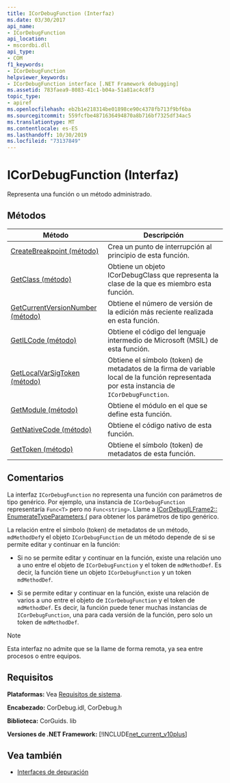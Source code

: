 ```yaml
---
title: ICorDebugFunction (Interfaz)
ms.date: 03/30/2017
api_name:
- ICorDebugFunction
api_location:
- mscordbi.dll
api_type:
- COM
f1_keywords:
- ICorDebugFunction
helpviewer_keywords:
- ICorDebugFunction interface [.NET Framework debugging]
ms.assetid: 783faea9-8083-41c1-b04a-51a81ac4c8f3
topic_type:
- apiref
ms.openlocfilehash: eb2b1e218314be01898ce90c4378fb713f9bf6ba
ms.sourcegitcommit: 559fcfbe4871636494870a8b716bf7325df34ac5
ms.translationtype: MT
ms.contentlocale: es-ES
ms.lasthandoff: 10/30/2019
ms.locfileid: "73137849"
---
```

# <a name="icordebugfunction-interface"></a>ICorDebugFunction (Interfaz)

Representa una función o un método administrado.  
  
## <a name="methods"></a>Métodos  
  
|Método|Descripción|  
|------------|-----------------|  
|[CreateBreakpoint (método)](../../../../docs/framework/unmanaged-api/debugging/icordebugfunction-createbreakpoint-method.md)|Crea un punto de interrupción al principio de esta función.|  
|[GetClass (método)](../../../../docs/framework/unmanaged-api/debugging/icordebugfunction-getclass-method.md)|Obtiene un objeto ICorDebugClass que representa la clase de la que es miembro esta función.|  
|[GetCurrentVersionNumber (método)](../../../../docs/framework/unmanaged-api/debugging/icordebugfunction-getcurrentversionnumber-method.md)|Obtiene el número de versión de la edición más reciente realizada en esta función.|  
|[GetILCode (método)](../../../../docs/framework/unmanaged-api/debugging/icordebugfunction-getilcode-method.md)|Obtiene el código del lenguaje intermedio de Microsoft (MSIL) de esta función.|  
|[GetLocalVarSigToken (método)](../../../../docs/framework/unmanaged-api/debugging/icordebugfunction-getlocalvarsigtoken-method.md)|Obtiene el símbolo (token) de metadatos de la firma de variable local de la función representada por esta instancia de `ICorDebugFunction`.|  
|[GetModule (método)](../../../../docs/framework/unmanaged-api/debugging/icordebugfunction-getmodule-method.md)|Obtiene el módulo en el que se define esta función.|  
|[GetNativeCode (método)](../../../../docs/framework/unmanaged-api/debugging/icordebugfunction-getnativecode-method.md)|Obtiene el código nativo de esta función.|  
|[GetToken (método)](../../../../docs/framework/unmanaged-api/debugging/icordebugfunction-gettoken-method.md)|Obtiene el símbolo (token) de metadatos de esta función.|  
  
## <a name="remarks"></a>Comentarios  
 La interfaz `ICorDebugFunction` no representa una función con parámetros de tipo genérico. Por ejemplo, una instancia de `ICorDebugFunction` representaría `Func<T>` pero no `Func<string>`. Llame a [ICorDebugILFrame2:: EnumerateTypeParameters (](../../../../docs/framework/unmanaged-api/debugging/icordebugilframe2-enumeratetypeparameters-method.md) para obtener los parámetros de tipo genérico.  
  
 La relación entre el símbolo (token) de metadatos de un método, `mdMethodDef`y el objeto `ICorDebugFunction` de un método depende de si se permite editar y continuar en la función:  
  
- Si no se permite editar y continuar en la función, existe una relación uno a uno entre el objeto de `ICorDebugFunction` y el token de `mdMethodDef`. Es decir, la función tiene un objeto `ICorDebugFunction` y un token `mdMethodDef`.  
  
- Si se permite editar y continuar en la función, existe una relación de varios a uno entre el objeto de `ICorDebugFunction` y el token de `mdMethodDef`. Es decir, la función puede tener muchas instancias de `ICorDebugFunction`, una para cada versión de la función, pero solo un token de `mdMethodDef`.  
  
> [!NOTE]
> Esta interfaz no admite que se la llame de forma remota, ya sea entre procesos o entre equipos.  
  
## <a name="requirements"></a>Requisitos  
 **Plataformas:** Vea [Requisitos de sistema](../../../../docs/framework/get-started/system-requirements.md).  
  
 **Encabezado:** CorDebug.idl, CorDebug.h  
  
 **Biblioteca:**  CorGuids. lib  
  
 **Versiones de .NET Framework:** [!INCLUDE[net_current_v10plus](../../../../includes/net-current-v10plus-md.md)]  
  
## <a name="see-also"></a>Vea también

- [Interfaces de depuración](../../../../docs/framework/unmanaged-api/debugging/debugging-interfaces.md)
